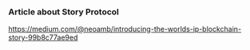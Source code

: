 ### Article about Story Protocol

https://medium.com/@neoamb/introducing-the-worlds-ip-blockchain-story-99b8c77ae9ed
